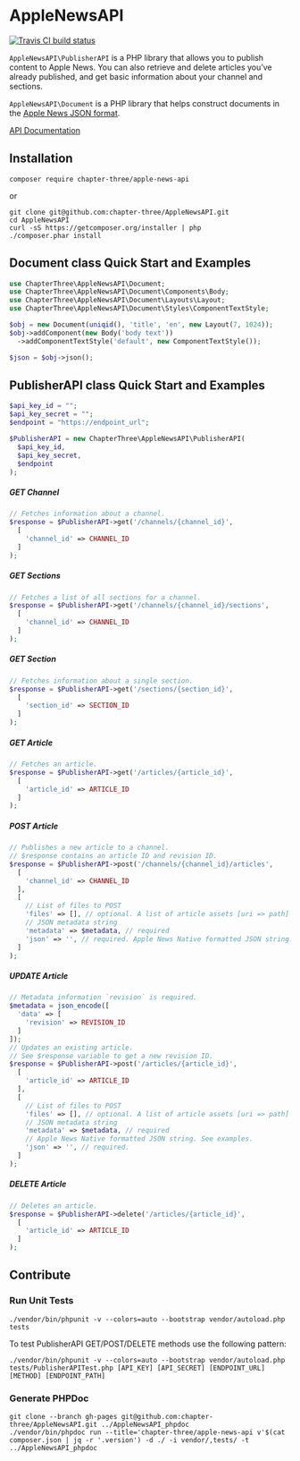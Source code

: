 # AppleNewsAPI

[![Travis CI build status](https://travis-ci.org/chapter-three/AppleNewsAPI.svg?branch=master)](https://travis-ci.org/chapter-three/AppleNewsAPI)

`AppleNewsAPI\PublisherAPI` is a PHP library that allows you to publish content to Apple News. You can also retrieve and delete articles you’ve already published, and get basic information about your channel and sections.

`AppleNewsAPI\Document` is a PHP library that helps construct documents in the [Apple News JSON format](https://developer.apple.com/library/ios/documentation/General/Conceptual/Apple_News_Format_Ref/).

[API Documentation](http://chapter-three.github.io/AppleNewsAPI/)

## Installation

```shell
composer require chapter-three/apple-news-api
```

or

```shell
git clone git@github.com:chapter-three/AppleNewsAPI.git
cd AppleNewsAPI
curl -sS https://getcomposer.org/installer | php
./composer.phar install
```

## Document class Quick Start and Examples

```php
use ChapterThree\AppleNewsAPI\Document;
use ChapterThree\AppleNewsAPI\Document\Components\Body;
use ChapterThree\AppleNewsAPI\Document\Layouts\Layout;
use ChapterThree\AppleNewsAPI\Document\Styles\ComponentTextStyle;

$obj = new Document(uniqid(), 'title', 'en', new Layout(7, 1024));
$obj->addComponent(new Body('body text'))
  ->addComponentTextStyle('default', new ComponentTextStyle());

$json = $obj->json();
```

## PublisherAPI class Quick Start and Examples

```php
$api_key_id = "";
$api_key_secret = "";
$endpoint = "https://endpoint_url";

$PublisherAPI = new ChapterThree\AppleNewsAPI\PublisherAPI(
  $api_key_id,
  $api_key_secret,
  $endpoint
);
```

##### GET Channel

```php
// Fetches information about a channel.
$response = $PublisherAPI->get('/channels/{channel_id}',
  [
    'channel_id' => CHANNEL_ID
  ]
);
```

##### GET Sections

```php
// Fetches a list of all sections for a channel.
$response = $PublisherAPI->get('/channels/{channel_id}/sections',
  [
    'channel_id' => CHANNEL_ID
  ]
);
```

##### GET Section

```php
// Fetches information about a single section.
$response = $PublisherAPI->get('/sections/{section_id}',
  [
    'section_id' => SECTION_ID
  ]
);
```

##### GET Article

```php
// Fetches an article.
$response = $PublisherAPI->get('/articles/{article_id}',
  [
    'article_id' => ARTICLE_ID
  ]
);
```

##### POST Article

```php
// Publishes a new article to a channel.
// $response contains an article ID and revision ID.
$response = $PublisherAPI->post('/channels/{channel_id}/articles',
  [
    'channel_id' => CHANNEL_ID
  ],
  [
    // List of files to POST
    'files' => [], // optional. A list of article assets [uri => path]
    // JSON metadata string
    'metadata' => $metadata, // required
    'json' => '', // required. Apple News Native formatted JSON string.
  ]
);
```

##### UPDATE Article

```php
// Metadata information `revision` is required.
$metadata = json_encode([
  'data' => [
    'revision' => REVISION_ID
  ]
]);
// Updates an existing article.
// See $response variable to get a new revision ID.
$response = $PublisherAPI->post('/articles/{article_id}',
  [
    'article_id' => ARTICLE_ID
  ],
  [
    // List of files to POST
    'files' => [], // optional. A list of article assets [uri => path]
    // JSON metadata string
    'metadata' => $metadata, // required
    // Apple News Native formatted JSON string. See examples.
    'json' => '', // required.
  ]
);
```

##### DELETE Article

```php
// Deletes an article.
$response = $PublisherAPI->delete('/articles/{article_id}',
  [
    'article_id' => ARTICLE_ID
  ]
);
```

## Contribute

### Run Unit Tests

```shell
./vendor/bin/phpunit -v --colors=auto --bootstrap vendor/autoload.php tests
```

To test PublisherAPI GET/POST/DELETE methods use the following pattern:

```shell
./vendor/bin/phpunit -v --colors=auto --bootstrap vendor/autoload.php
tests/PublisherAPITest.php [API_KEY] [API_SECRET] [ENDPOINT_URL] [METHOD] [ENDPOINT_PATH]
```

### Generate PHPDoc

```shell
git clone --branch gh-pages git@github.com:chapter-three/AppleNewsAPI.git ../AppleNewsAPI_phpdoc
./vendor/bin/phpdoc run --title='chapter-three/apple-news-api v'$(cat composer.json | jq -r '.version') -d ./ -i vendor/,tests/ -t ../AppleNewsAPI_phpdoc
```
